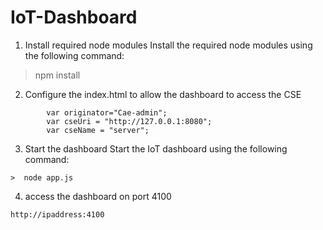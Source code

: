 # IoT-Dashboard


1) Install required node modules
Install the required node modules using the following command:
> npm install


2) Configure the index.html to allow the dashboard to access the CSE
```
        var originator="Cae-admin";
        var cseUri = "http://127.0.0.1:8080";
        var cseName = "server";
```		

3) Start the dashboard
Start the IoT dashboard using the following command:
```
>  node app.js
```

4) access the dashboard on port 4100
```
http://ipaddress:4100
```


